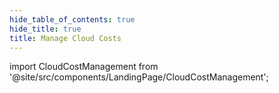 ```yaml
---
hide_table_of_contents: true
hide_title: true
title: Manage Cloud Costs
---
```


<!-- # Manage Cloud Costs -->

<!-- Custom component -->

import CloudCostManagement from '@site/src/components/LandingPage/CloudCostManagement';

<CloudCostManagement />
<CloudCostManagement />
